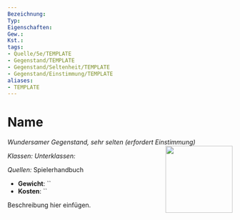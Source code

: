 ```yaml
---
Bezeichnung: 
Typ: 
Eigenschaften: 
Gew.: 
Kst.: 
tags:
- Quelle/5e/TEMPLATE
- Gegenstand/TEMPLATE
- Gegenstand/Seltenheit/TEMPLATE
- Gegenstand/Einstimmung/TEMPLATE
aliases:
- TEMPLATE
---
```

# Name
_Wundersamer Gegenstand, sehr selten (erfordert Einstimmung)_
<img src="Symbolik/Gegenstände.webp" align="right" width="150">

_Klassen:_ 
_Unterklassen:_ 

_Quellen:_ Spielerhandbuch


- **Gewicht**: ``
- **Kosten**: ``

Beschreibung hier einfügen.